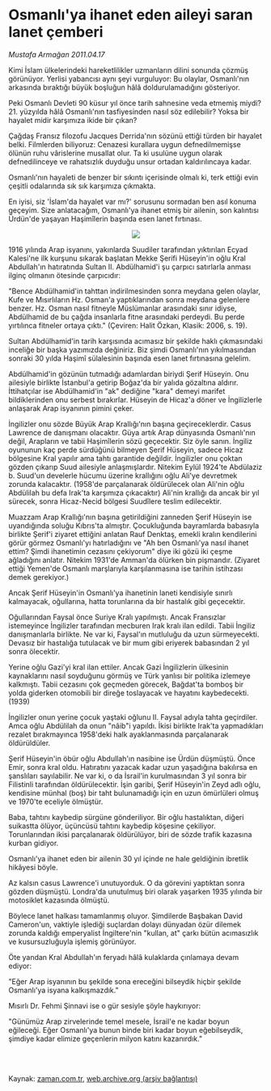 # Osmanlı'ya ihanet eden aileyi saran lanet çemberi

*Mustafa Armağan 2011.04.17*

<td class="columnist-detail">
<p>Kimi İslam ülkelerindeki hareketlilikler uzmanların dilini sonunda çözmüş görünüyor. Yerlisi yabancısı aynı şeyi vurguluyor: Bu olaylar, Osmanlı'nın arkasında bıraktığı büyük boşluğun hâlâ doldurulamadığını gösteriyor.</p>
<p>
<div id="haberMetinDiv">
<p> Peki Osmanlı Devleti 90 küsur yıl önce tarih sahnesine veda etmemiş miydi? 21. yüzyılda hâlâ Osmanlı'nın tasfiyesinden nasıl söz edilebilir? Yoksa bir hayalet midir karşımıza ikide bir çıkan?
<p> Çağdaş Fransız filozofu Jacques Derrida'nın sözünü ettiği türden bir hayalet belki. Filmlerden biliyoruz: Cenazesi kurallara uygun defnedilmemişse ölünün ruhu vârislerine musallat olur. Ta ki usulüne uygun olarak defnedilinceye ve rahatsızlık duyduğu unsur ortadan kaldırılıncaya kadar.
<p> Osmanlı'nın hayaleti de benzer bir sıkıntı içerisinde olmalı ki, terk ettiği evin çeşitli odalarında sık sık karşımıza çıkmakta.
<p> En iyisi, siz 'İslam'da hayalet var mı?' sorusunu sormadan ben asıl konuma geçeyim. Size anlatacağım, Osmanlı'ya ihanet etmiş bir ailenin, son kalıntısı Ürdün'de yaşayan Haşimîlerin başında esen lanet fırtınası.
<p align="center"><img border="0" src="http://web.archive.org/web/20110819234951im_/http://medya.zaman.com.tr/2011/04/17/osmanliya-ihanet-eden-aile.jpg"/>
<p> 1916 yılında Arap isyanını, yakınlarda Suudiler tarafından yıktırılan Ecyad Kalesi'ne ilk kurşunu sıkarak başlatan Mekke Şerifi Hüseyin'in oğlu Kral Abdullah'ın hatıratında Sultan II. Abdülhamid'i şu çarpıcı satırlarla anması ilginç olmanın ötesinde çarpıcıdır: 
<p> "Bence Abdülhamid'in tahttan indirilmesinden sonra meydana gelen olaylar, Kufe ve Mısırlıların Hz. Osman'a yaptıklarından sonra meydana gelenlere benzer. Hz. Osman nasıl fitneyle Müslümanlar arasındaki sınır idiyse, Abdülhamid de bu çağda insanlarla fitne arasındaki perdeydi. Bu perde yırtılınca fitneler ortaya çıktı." (Çeviren: Halit Özkan, Klasik: 2006, s. 19).
<p> Sultan Abdülhamid'in tarih karşısında acımasız bir şekilde haklı çıkmasındaki inceliğe bir başka yazımızda değiniriz. Biz şimdi Osmanlı'nın yıkılmasından sonraki 30 yılda Haşimî sülalesinin başında esen lanet fırtınasına gelelim.
<p> Abdülhamid'in gözünün tutmadığı adamlardan biriydi Şerif Hüseyin. Onu ailesiyle birlikte İstanbul'a getirip Boğaz'da bir yalıda gözaltına aldırır. İttihatçılar ise Abdülhamid'in "ak" dediğine "kara" demeyi marifet bildiklerinden onu serbest bırakırlar. Hüseyin de Hicaz'a döner ve İngilizlerle anlaşarak Arap isyanının pimini çeker.
<p> İngilizler onu sözde Büyük Arap Krallığı'nın başına geçireceklerdir. Casus Lawrence de danışmanı olacaktır. Güya artık Arap dünyasında Osmanlı'nın değil, Arapların ve tabii Haşimîlerin sözü geçecektir. Siz öyle sanın. İngiliz oyununun kaç perde sürdüğünü bilmeyen Şerif Hüseyin, sadece Hicaz bölgesine Kral yapılır ama tahtı garantide değildir. İngilizler onu çoktan gözden çıkarıp Suud ailesiyle anlaşmışlardır. Nitekim Eylül 1924'te Abdülaziz b. Suud'un develerle hücumu üzerine krallığını oğlu Ali'ye devretmek zorunda kalacaktır. (1958'de parçalanarak öldürülecek olan Ali'nin oğlu Abdülilah bu defa Irak'ta karşımıza çıkacaktır) Ali'nin krallığı da ancak bir yıl sürecek, sonra Hicaz-Necid bölgesi Suudîlere teslim edilecektir.
<p> Muazzam Arap Krallığı'nın başına getirildiğini zanneden Şerif Hüseyin ise uyandığında soluğu Kıbrıs'ta almıştır. Çocukluğunda bayramlarda babasıyla birlikte Şerif'i ziyaret ettiğini anlatan Rauf Denktaş, emekli kralın kendilerini görür görmez Osmanlı'yı hatırladığını ve "Ah ben Osmanlı'ya nasıl ihanet ettim? Şimdi ihanetimin cezasını çekiyorum" diye iki gözü iki çeşme ağladığını anlatır. Nitekim 1931'de Amman'da ölürken bin pişmandır. (Ziyaret ettiği Yemen'de Osmanlı marşlarıyla karşılanmasına ise tarihin istihzası demek gerekiyor.)
<p> Ancak Şerif Hüseyin'in Osmanlı'ya ihanetinin laneti kendisiyle sınırlı kalmayacak, oğullarına, hatta torunlarına da bir hastalık gibi geçecektir.
<p> Oğullarından Faysal önce Suriye Kralı yapılmıştı. Ancak Fransızlar istemeyince İngilizler tarafından mecburen Irak kralı ilan edildi. Tabii İngiliz danışmanlarla birlikte. Ne var ki, Faysal'ın mutluluğu da uzun sürmeyecekti. Devasız bir hastalığa tutulacak ve bir mum gibi eriyerek babasından 2 yıl sonra ölecektir.
<p> Yerine oğlu Gazi'yi kral ilan ettiler. Ancak Gazi İngilizlerin ülkesinin kaynaklarını nasıl soyduğunu görmüş ve Türk yanlısı bir politika izlemeye kalkmıştı. Tabii cezasını çok geçmeden görecek, Bağdat'ta bomboş bir yolda giderken otomobili bir direğe toslayacak ve hayatını kaybedecekti. (1939)
<p> İngilizler onun yerine çocuk yaştaki oğlunu II. Faysal adıyla tahta geçirdiler. Amca oğlu Abdülilah da onun "nâib"i yapıldı. İkisi birlikte Irak'ta yapmadıkları rezalet bırakmayınca 1958'deki halk ayaklanmasında parçalanarak öldürüldüler.
<p> Şerif Hüseyin'in öbür oğlu Abdullah'ın nasibine ise Ürdün düşmüştü. Önce Emir, sonra kral oldu. Hatıratını yazacak kadar uzun yaşadığına bakılırsa en şanslıları sayılabilir. Ne var ki, o da İsrail'in kurulmasından 3 yıl sonra bir Filistinli tarafından öldürülecektir. İşin garibi, Şerif Hüseyin'in Zeyd adlı oğlu, kendisine münhal (boş) bir taht bulunamadığı için en uzun ömürlüleri olmuş ve 1970'te eceliyle ölmüştür.
<p> Baba, tahtını kaybedip sürgüne gönderiliyor. Bir oğlu hastalıktan, diğeri suikastta ölüyor, üçüncüsü tahtını kaybedip köşesine çekiliyor. Torunlarından ikisi parçalanarak öldürülüyor, biri de sözde trafik kazasına kurban gidiyor.
<p> Osmanlı'ya ihanet eden bir ailenin 30 yıl içinde ne hale geldiğinin ibretlik hikâyesi böyle.
<p> Az kalsın casus Lawrence'i unutuyorduk. O da görevini yaptıktan sonra gözden düşmüştü. Londra'da unutulmuş biri olarak yaşarken 1935 yılında bir motosiklet kazasında ölmüştü.
<p> Böylece lanet halkası tamamlanmış oluyor. Şimdilerde Başbakan David Cameron'un, vaktiyle işlediği suçlardan dolayı dünyadan özür dilemek zorunda kaldığı emperyalist İngiltere'nin "kullan, at" çarkı bütün acımasızlık ve kusursuzluğuyla işlemiş görünüyor.
<p> Öte yandan Kral Abdullah'ın feryadı hâlâ kulaklarda çınlamaya devam ediyor:
<p> "Eğer Arap isyanının bu şekilde sona ereceğini bilseydik hiçbir şekilde Osmanlı'ya isyana kalkışmazdık."
<p> Mısırlı Dr. Fehmi Şinnavi ise o gür sesiyle şöyle haykırıyor:
<p> "Günümüz Arap zirvelerinde temel mesele, İsrail'e ne kadar boyun eğileceği. Eğer Osmanlı'ya bunun binde biri kadar boyun eğebilseydik, şimdiye kadar elimize geçenlerin milyon katını kazanırdık." </p></p></p></p></p></p></p></p></p></p></p></p></p></p></p></p></p></p></p></p></p></p></p></p></div>
</p>


<p><br>
		 </br></p></td>

Kaynak: [zaman.com.tr](http://zaman.com.tr/yazar.do?yazino=1122337), [web.archive.org (arşiv bağlantısı)](http://web.archive.org/web/20110819234951/http://www.zaman.com.tr:80/yazar.do?yazino=1122337)
